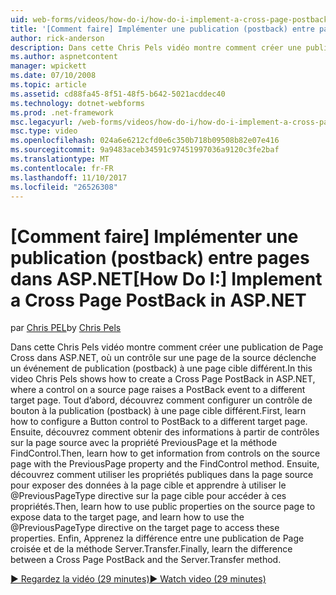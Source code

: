 ```yaml
---
uid: web-forms/videos/how-do-i/how-do-i-implement-a-cross-page-postback-in-aspnet
title: '[Comment faire] Implémenter une publication (postback) entre pages dans ASP.NET | Documents Microsoft'
author: rick-anderson
description: Dans cette Chris Pels vidéo montre comment créer une publication de Page Cross dans ASP.NET, où un contrôle sur une page de la source déclenche un événement de publication vers une autre cible...
ms.author: aspnetcontent
manager: wpickett
ms.date: 07/10/2008
ms.topic: article
ms.assetid: cd88fa45-8f51-48f5-b642-5021acddec40
ms.technology: dotnet-webforms
ms.prod: .net-framework
msc.legacyurl: /web-forms/videos/how-do-i/how-do-i-implement-a-cross-page-postback-in-aspnet
msc.type: video
ms.openlocfilehash: 024a6e6212cfd0e6c350b718b09508b82e07e416
ms.sourcegitcommit: 9a9483aceb34591c97451997036a9120c3fe2baf
ms.translationtype: MT
ms.contentlocale: fr-FR
ms.lasthandoff: 11/10/2017
ms.locfileid: "26526308"
---
```

<a name="how-do-i-implement-a-cross-page-postback-in-aspnet"></a><span data-ttu-id="362be-103">[Comment faire] Implémenter une publication (postback) entre pages dans ASP.NET</span><span class="sxs-lookup"><span data-stu-id="362be-103">[How Do I:] Implement a Cross Page PostBack in ASP.NET</span></span>
====================
<span data-ttu-id="362be-104">par [Chris PEL](https://twitter.com/chrispels)</span><span class="sxs-lookup"><span data-stu-id="362be-104">by [Chris Pels](https://twitter.com/chrispels)</span></span>

<span data-ttu-id="362be-105">Dans cette Chris Pels vidéo montre comment créer une publication de Page Cross dans ASP.NET, où un contrôle sur une page de la source déclenche un événement de publication (postback) à une page cible différent.</span><span class="sxs-lookup"><span data-stu-id="362be-105">In this video Chris Pels shows how to create a Cross Page PostBack in ASP.NET, where a control on a source page raises a PostBack event to a different target page.</span></span> <span data-ttu-id="362be-106">Tout d’abord, découvrez comment configurer un contrôle de bouton à la publication (postback) à une page cible différent.</span><span class="sxs-lookup"><span data-stu-id="362be-106">First, learn how to configure a Button control to PostBack to a different target page.</span></span> <span data-ttu-id="362be-107">Ensuite, découvrez comment obtenir des informations à partir de contrôles sur la page source avec la propriété PreviousPage et la méthode FindControl.</span><span class="sxs-lookup"><span data-stu-id="362be-107">Then, learn how to get information from controls on the source page with the PreviousPage property and the FindControl method.</span></span> <span data-ttu-id="362be-108">Ensuite, découvrez comment utiliser les propriétés publiques dans la page source pour exposer des données à la page cible et apprendre à utiliser le @PreviousPageType directive sur la page cible pour accéder à ces propriétés.</span><span class="sxs-lookup"><span data-stu-id="362be-108">Then, learn how to use public properties on the source page to expose data to the target page, and learn how to use the @PreviousPageType directive on the target page to access these properties.</span></span> <span data-ttu-id="362be-109">Enfin, Apprenez la différence entre une publication de Page croisée et de la méthode Server.Transfer.</span><span class="sxs-lookup"><span data-stu-id="362be-109">Finally, learn the difference between a Cross Page PostBack and the Server.Transfer method.</span></span>

[<span data-ttu-id="362be-110">&#9654; Regardez la vidéo (29 minutes)</span><span class="sxs-lookup"><span data-stu-id="362be-110">&#9654; Watch video (29 minutes)</span></span>](https://channel9.msdn.com/Blogs/ASP-NET-Site-Videos/how-do-i-implement-a-cross-page-postback-in-aspnet)
